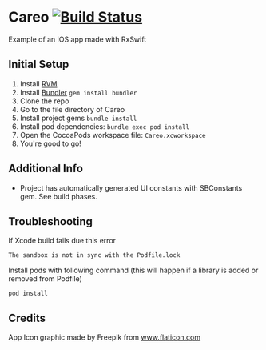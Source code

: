 # Careo [![Build Status](https://travis-ci.org/carl-st/Careo.svg?branch=master)](https://travis-ci.org/carl-st/Careo)
Example of an iOS app made with RxSwift

## Initial Setup ##

1. Install [RVM](https://rvm.io/)
2. Install [Bundler](http://bundler.io/) `gem install bundler`
3. Clone the repo
4. Go to the file directory of Careo
5. Install project gems `bundle install`
6. Install pod dependencies: `bundle exec pod install`
7. Open the CocoaPods workspace file: `Careo.xcworkspace`
8. You're good to go! 

## Additional Info ##
- Project has automatically generated UI constants with SBConstants gem. See build phases.


## Troubleshooting ##
If Xcode build fails due this error
```
The sandbox is not in sync with the Podfile.lock
```

Install pods with following command (this will happen if a library is added or removed from Podfile)
```
pod install
```

## Credits ##
App Icon graphic made by Freepik from www.flaticon.com

